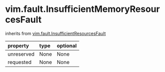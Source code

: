 vim.fault.InsufficientMemoryResourcesFault
==========================================
inherits from [vim.fault.InsufficientResourcesFault](docs/vim.fault.InsufficientResourcesFault.md)

| property | type | optional |
|:---------|:-----|:---------|
| unreserved | None | None |
| requested | None | None |
